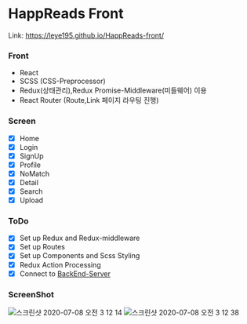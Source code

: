 # HappReads Front

Link: https://leye195.github.io/HappReads-front/

### Front

- React
- SCSS (CSS-Preprocessor)
- Redux(상태관리),Redux Promise-Middleware(미들웨어) 이용
- React Router (Route,Link 페이지 라우팅 진행)

### Screen

- [x] Home
- [x] Login
- [x] SignUp
- [x] Profile
- [x] NoMatch
- [x] Detail
- [x] Search
- [x] Upload

### ToDo

- [x] Set up Redux and Redux-middleware
- [x] Set up Routes
- [x] Set up Components and Scss Styling
- [x] Redux Action Processing
- [x] Connect to [BackEnd-Server](https://github.com/leye195/HappReads-Back)

### ScreenShot

<img src="https://user-images.githubusercontent.com/30601503/86824678-6e514200-c0c9-11ea-8d3d-895b420605ab.png" alt="스크린샷 2020-07-08 오전 3 12 14"/>
<img src="https://user-images.githubusercontent.com/30601503/86824691-7315f600-c0c9-11ea-8b4d-53939ff40d86.png" alt="스크린샷 2020-07-08 오전 3 12 38"/>
